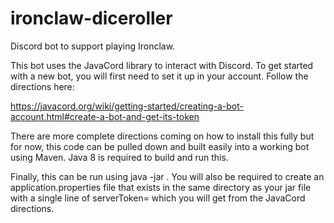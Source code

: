 # ironclaw-diceroller
Discord bot to support playing Ironclaw.

This bot uses the JavaCord library to interact with Discord.  To get started with a new bot, you will first need to set it up in your account.  Follow the directions here:

https://javacord.org/wiki/getting-started/creating-a-bot-account.html#create-a-bot-and-get-its-token

There are more complete directions coming on how to install this fully but for now, this code can be pulled down and built easily into a working bot using Maven. Java 8 is required to build and run this.

Finally, this can be run using java -jar <filename>.  You will also be required to create an application.properties file that exists in the same directory as your jar file with a single line of serverToken=<token> which you will get from the JavaCord directions.

